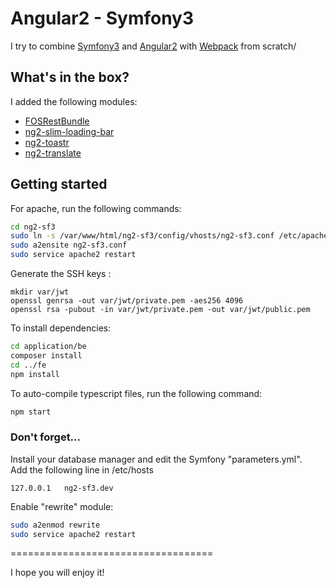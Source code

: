 # Angular2 - Symfony3

I try to combine [Symfony3](https://symfony.com/) and [Angular2](https://angular.io/) with [Webpack](https://webpack.github.io/) from scratch/

## What's in the box?
I added the following modules:  
- [FOSRestBundle](http://symfony.com/doc/current/bundles/FOSRestBundle/index.html)  
- [ng2-slim-loading-bar](https://github.com/akserg/ng2-slim-loading-bar)
- [ng2-toastr](https://github.com/PointInside/ng2-toastr)  
- [ng2-translate](https://github.com/ocombe/ng2-translate)  

## Getting started
For apache, run the following commands:
```bash
cd ng2-sf3
sudo ln -s /var/www/html/ng2-sf3/config/vhosts/ng2-sf3.conf /etc/apache2/sites-available/
sudo a2ensite ng2-sf3.conf 
sudo service apache2 restart
```

Generate the SSH keys :

```
mkdir var/jwt 
openssl genrsa -out var/jwt/private.pem -aes256 4096  
openssl rsa -pubout -in var/jwt/private.pem -out var/jwt/public.pem  
```

To install dependencies:
```bash
cd application/be
composer install
cd ../fe
npm install
```

To auto-compile typescript files, run the following command:
```bash
npm start
```

### Don't forget...
Install your database manager and edit the Symfony "parameters.yml".  
Add the following line in /etc/hosts
```
127.0.0.1 	ng2-sf3.dev
```
Enable "rewrite" module:
```bash
sudo a2enmod rewrite
sudo service apache2 restart
```
===================================

I hope you will enjoy it!
